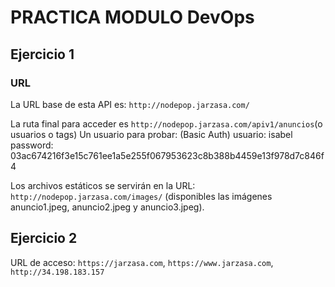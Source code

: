 # PRACTICA MODULO DevOps

## Ejercicio 1

### URL

La URL base de esta API es:    `http://nodepop.jarzasa.com/`

La ruta final para acceder es `http://nodepop.jarzasa.com/apiv1/anuncios`(o usuarios o tags)
Un usuario para probar: (Basic Auth)
usuario: isabel 
password: 03ac674216f3e15c761ee1a5e255f067953623c8b388b4459e13f978d7c846f4

Los archivos estáticos se servirán en la URL: `http://nodepop.jarzasa.com/images/`
(disponibles las imágenes anuncio1.jpeg, anuncio2.jpeg y anuncio3.jpeg).

## Ejercicio 2

URL de acceso: `https://jarzasa.com`, `https://www.jarzasa.com`, `http://34.198.183.157`

